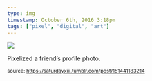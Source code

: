 ```yaml
---
type: img
timestamp: October 6th, 2016 3:18pm
tags: ["pixel", "digital", "art"]
---
```

<img src="https://saturdayxiii.github.io/media/151441183214.png"/>

Pixelized a friend’s profile photo.
 
  
<small>source: https://saturdayxiii.tumblr.com/post/151441183214</small>
